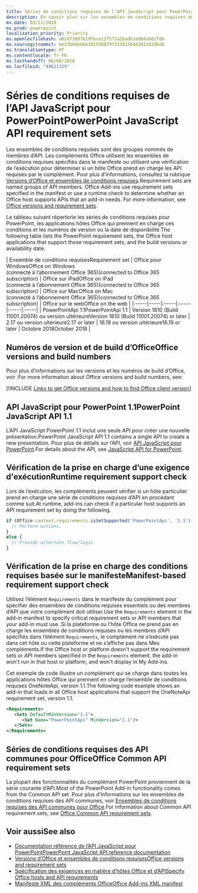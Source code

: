 ```yaml
---
title: Séries de conditions requises de l’API JavaScript pour PowerPoint
description: En savoir plus sur les ensembles de conditions requises de l’API JavaScript pour PowerPoint
ms.date: 03/11/2020
ms.prod: powerpoint
localization_priority: Priority
ms.openlocfilehash: a82d73087b19fbce12f571a2bad61e866ab62f86
ms.sourcegitcommit: be23b68eb661015508797333915b44381dd29bdb
ms.translationtype: HT
ms.contentlocale: fr-FR
ms.lasthandoff: 06/08/2020
ms.locfileid: "44611329"
---
```

# <a name="powerpoint-javascript-api-requirement-sets"></a><span data-ttu-id="e5399-103">Séries de conditions requises de l’API JavaScript pour PowerPoint</span><span class="sxs-lookup"><span data-stu-id="e5399-103">PowerPoint JavaScript API requirement sets</span></span>

<span data-ttu-id="e5399-p101">Les ensembles de conditions requises sont des groupes nommés de membres d’API. Les compléments Office utilisent les ensembles de conditions requises spécifiés dans le manifeste ou utilisent une vérification de l’exécution pour déterminer si un hôte Office prend en charge les API requises par le complément. Pour plus d’informations, consultez la rubrique [Versions d’Office et ensembles de conditions requises](../../develop/office-versions-and-requirement-sets.md).</span><span class="sxs-lookup"><span data-stu-id="e5399-p101">Requirement sets are named groups of API members. Office Add-ins use requirement sets specified in the manifest or use a runtime check to determine whether an Office host supports APIs that an add-in needs. For more information, see [Office versions and requirement sets](../../develop/office-versions-and-requirement-sets.md).</span></span>

<span data-ttu-id="e5399-107">Le tableau suivant répertorie les séries de conditions requises pour PowerPoint, les applications hôtes Office qui prennent en charge ces conditions et les numéros de version ou la date de disponibilité.</span><span class="sxs-lookup"><span data-stu-id="e5399-107">The following table lists the PowerPoint requirement sets, the Office host applications that support those requirement sets, and the build versions or availability date.</span></span>

|  <span data-ttu-id="e5399-108">Ensemble de conditions requises</span><span class="sxs-lookup"><span data-stu-id="e5399-108">Requirement set</span></span>  |  <span data-ttu-id="e5399-109">Office pour Windows</span><span class="sxs-lookup"><span data-stu-id="e5399-109">Office on Windows</span></span><br><span data-ttu-id="e5399-110">(connecté à l’abonnement Office 365)</span><span class="sxs-lookup"><span data-stu-id="e5399-110">(connected to Office 365 subscription)</span></span>  |  <span data-ttu-id="e5399-111">Office sur iPad</span><span class="sxs-lookup"><span data-stu-id="e5399-111">Office on iPad</span></span><br><span data-ttu-id="e5399-112">(connecté à l’abonnement Office 365)</span><span class="sxs-lookup"><span data-stu-id="e5399-112">(connected to Office 365 subscription)</span></span>  |  <span data-ttu-id="e5399-113">Office sur Mac</span><span class="sxs-lookup"><span data-stu-id="e5399-113">Office on Mac</span></span><br><span data-ttu-id="e5399-114">(connecté à l’abonnement Office 365)</span><span class="sxs-lookup"><span data-stu-id="e5399-114">(connected to Office 365 subscription)</span></span>  | <span data-ttu-id="e5399-115">Office sur le web</span><span class="sxs-lookup"><span data-stu-id="e5399-115">Office on the web</span></span> |
|:-----|-----|:-----|:-----|:-----|:-----|
| <span data-ttu-id="e5399-116">PowerPointApi 1.1</span><span class="sxs-lookup"><span data-stu-id="e5399-116">PowerPointApi 1.1</span></span> | <span data-ttu-id="e5399-117">Version 1810 (Build 11001.20074) ou version ultérieure</span><span class="sxs-lookup"><span data-stu-id="e5399-117">Version 1810 (Build 11001.20074) or later</span></span> | <span data-ttu-id="e5399-118">2.17 ou version ultérieure</span><span class="sxs-lookup"><span data-stu-id="e5399-118">2.17 or later</span></span> | <span data-ttu-id="e5399-119">16.19 ou version ultérieure</span><span class="sxs-lookup"><span data-stu-id="e5399-119">16.19 or later</span></span> | <span data-ttu-id="e5399-120">Octobre 2018</span><span class="sxs-lookup"><span data-stu-id="e5399-120">October 2018</span></span> |

## <a name="office-versions-and-build-numbers"></a><span data-ttu-id="e5399-121">Numéros de version et de build d’Office</span><span class="sxs-lookup"><span data-stu-id="e5399-121">Office versions and build numbers</span></span>

<span data-ttu-id="e5399-122">Pour plus d’informations sur les versions et les numéros de build d’Office, voir :</span><span class="sxs-lookup"><span data-stu-id="e5399-122">For more information about Office versions and build numbers, see:</span></span>

[!INCLUDE [Links to get Office versions and how to find Office client version](../../includes/links-get-office-versions-builds.md)]

## <a name="powerpoint-javascript-api-11"></a><span data-ttu-id="e5399-123">API JavaScript pour PowerPoint 1.1</span><span class="sxs-lookup"><span data-stu-id="e5399-123">PowerPoint JavaScript API 1.1</span></span>

<span data-ttu-id="e5399-124">L’API JavaScript PowerPoint 1.1 inclut une seule API pour créer une nouvelle présentation.</span><span class="sxs-lookup"><span data-stu-id="e5399-124">PowerPoint JavaScript API 1.1 contains a single API to create a new presentation.</span></span> <span data-ttu-id="e5399-125">Pour plus de détails sur l’API, voir [API JavaScript pour PowerPoint](../../powerpoint/powerpoint-add-ins.md).</span><span class="sxs-lookup"><span data-stu-id="e5399-125">For details about the API, see [JavaScript API for PowerPoint](../../powerpoint/powerpoint-add-ins.md).</span></span>

## <a name="runtime-requirement-support-check"></a><span data-ttu-id="e5399-126">Vérification de la prise en charge d’une exigence d'exécution</span><span class="sxs-lookup"><span data-stu-id="e5399-126">Runtime requirement support check</span></span>

<span data-ttu-id="e5399-127">Lors de l’exécution, les compléments peuvent vérifier si un hôte particulier prend en charge une série de conditions requises d’API en procédant comme suit.</span><span class="sxs-lookup"><span data-stu-id="e5399-127">At runtime, add-ins can check if a particular host supports an API requirement set by doing the following.</span></span>

```js
if (Office.context.requirements.isSetSupported('PowerPointApi', '1.1')) {
  // Perform actions.
}
else {
  // Provide alternate flow/logic.
}
```

## <a name="manifest-based-requirement-support-check"></a><span data-ttu-id="e5399-128">Vérification de la prise en charge des conditions requises basée sur le manifeste</span><span class="sxs-lookup"><span data-stu-id="e5399-128">Manifest-based requirement support check</span></span>

<span data-ttu-id="e5399-129">Utilisez l’élément `Requirements` dans le manifeste du complément pour spécifier des ensembles de conditions requises essentiels ou des membres d’API que votre complément doit utiliser.</span><span class="sxs-lookup"><span data-stu-id="e5399-129">Use the `Requirements` element in the add-in manifest to specify critical requirement sets or API members that your add-in must use.</span></span> <span data-ttu-id="e5399-130">Si la plateforme ou l’hôte Office ne prend pas en charge les ensembles de conditions requises ou les membres d’API spécifiés dans l’élément `Requirements`, le complément ne s’exécute pas dans cet hôte ou cette plateforme et ne s’affiche pas dans Mes compléments.</span><span class="sxs-lookup"><span data-stu-id="e5399-130">If the Office host or platform doesn't support the requirement sets or API members specified in the `Requirements` element, the add-in won't run in that host or platform, and won't display in My Add-ins.</span></span>

<span data-ttu-id="e5399-131">Cet exemple de code illustre un complément qui se charge dans toutes les applications hôtes Office qui prennent en charge l’ensemble de conditions requises OneNoteApi, version 1.1.</span><span class="sxs-lookup"><span data-stu-id="e5399-131">The following code example shows an add-in that loads in all Office host applications that support the OneNoteApi requirement set, version 1.1.</span></span>

```xml
<Requirements>
   <Sets DefaultMinVersion="1.1">
      <Set Name="PowerPointApi" MinVersion="1.1"/>
   </Sets>
</Requirements>
```

## <a name="office-common-api-requirement-sets"></a><span data-ttu-id="e5399-132">Séries de conditions requises des API communes pour Office</span><span class="sxs-lookup"><span data-stu-id="e5399-132">Office Common API requirement sets</span></span>

<span data-ttu-id="e5399-133">La plupart des fonctionnalités du complément PowerPoint proviennent de la série courante d’API.</span><span class="sxs-lookup"><span data-stu-id="e5399-133">Most of the PowerPoint Add-in functionality comes from the Common API set.</span></span> <span data-ttu-id="e5399-134">Pour plus d’informations sur les ensembles de conditions requises des API communes, voir [Ensembles de conditions requises des API communes pour Office](office-add-in-requirement-sets.md).</span><span class="sxs-lookup"><span data-stu-id="e5399-134">For information about Common API requirement sets, see [Office Common API requirement sets](office-add-in-requirement-sets.md).</span></span>

## <a name="see-also"></a><span data-ttu-id="e5399-135">Voir aussi</span><span class="sxs-lookup"><span data-stu-id="e5399-135">See also</span></span>

- [<span data-ttu-id="e5399-136">Documentation référence de l’API JavaScript pour PowerPoint</span><span class="sxs-lookup"><span data-stu-id="e5399-136">PowerPoint JavaScript API reference documentation</span></span>](/javascript/api/powerpoint)
- [<span data-ttu-id="e5399-137">Versions d’Office et ensembles de conditions requises</span><span class="sxs-lookup"><span data-stu-id="e5399-137">Office versions and requirement sets</span></span>](../../develop/office-versions-and-requirement-sets.md)
- [<span data-ttu-id="e5399-138">Spécification des exigences en matière d’hôtes Office et d’API</span><span class="sxs-lookup"><span data-stu-id="e5399-138">Specify Office hosts and API requirements</span></span>](../../develop/specify-office-hosts-and-api-requirements.md)
- [<span data-ttu-id="e5399-139">Manifeste XML des compléments Office</span><span class="sxs-lookup"><span data-stu-id="e5399-139">Office Add-ins XML manifest</span></span>](../../develop/add-in-manifests.md)
